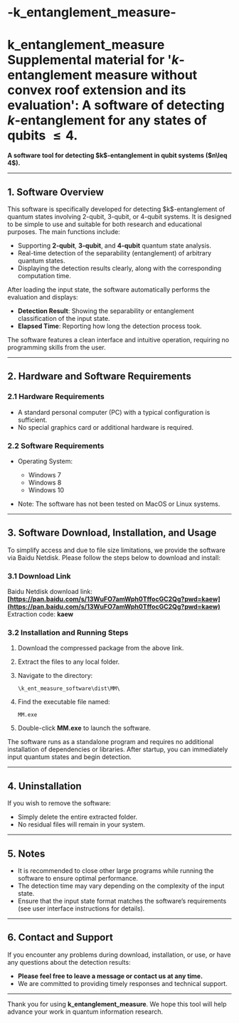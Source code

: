 # -k_entanglement_measure-
# k_entanglement_measure Supplemental material for '$k$-entanglement measure without convex roof extension and its evaluation': A software of detecting $k$-entanglement for any states of qubits $\leq 4$.

**A software tool for detecting \$k\$-entanglement in qubit systems (\$n\leq 4\$).**

---

## 1. Software Overview

This software is specifically developed for detecting \$k\$-entanglement of quantum states involving 2-qubit, 3-qubit, or 4-qubit systems. It is designed to be simple to use and suitable for both research and educational purposes. The main functions include:

* Supporting **2-qubit**, **3-qubit**, and **4-qubit** quantum state analysis.
* Real-time detection of the separability (entanglement) of arbitrary quantum states.
* Displaying the detection results clearly, along with the corresponding computation time.

After loading the input state, the software automatically performs the evaluation and displays:

* **Detection Result**: Showing the separability or entanglement classification of the input state.
* **Elapsed Time**: Reporting how long the detection process took.

The software features a clean interface and intuitive operation, requiring no programming skills from the user.

---

## 2. Hardware and Software Requirements

### 2.1 Hardware Requirements

* A standard personal computer (PC) with a typical configuration is sufficient.
* No special graphics card or additional hardware is required.

### 2.2 Software Requirements

* Operating System:

  * Windows 7
  * Windows 8
  * Windows 10
* Note: The software has not been tested on MacOS or Linux systems.

---

## 3. Software Download, Installation, and Usage

To simplify access and due to file size limitations, we provide the software via Baidu Netdisk. Please follow the steps below to download and install:

### 3.1 Download Link

Baidu Netdisk download link:
**[https://pan.baidu.com/s/13WuFO7amWph0TffocGC2Qg?pwd=kaew](https://pan.baidu.com/s/13WuFO7amWph0TffocGC2Qg?pwd=kaew)**
Extraction code: **kaew**

### 3.2 Installation and Running Steps

1. Download the compressed package from the above link.
2. Extract the files to any local folder.
3. Navigate to the directory:

   ```
   \k_ent_measure_software\dist\MM\
   ```
4. Find the executable file named:

   ```
   MM.exe
   ```
5. Double-click **MM.exe** to launch the software.

The software runs as a standalone program and requires no additional installation of dependencies or libraries. After startup, you can immediately input quantum states and begin detection.

---

## 4. Uninstallation

If you wish to remove the software:

* Simply delete the entire extracted folder.
* No residual files will remain in your system.

---

## 5. Notes

* It is recommended to close other large programs while running the software to ensure optimal performance.
* The detection time may vary depending on the complexity of the input state.
* Ensure that the input state format matches the software’s requirements (see user interface instructions for details).

---

## 6. Contact and Support

If you encounter any problems during download, installation, or use, or have any questions about the detection results:

* **Please feel free to leave a message or contact us at any time.**
* We are committed to providing timely responses and technical support.

---

Thank you for using **k\_entanglement\_measure**. We hope this tool will help advance your work in quantum information research.
